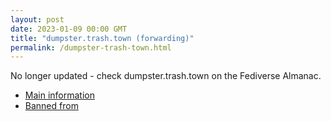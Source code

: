 ```yaml
---
layout: post
date: 2023-01-09 00:00 GMT
title: "dumpster.trash.town (forwarding)"
permalink: /dumpster-trash-town.html
---
```


No longer updated - check dumpster.trash.town on the Fediverse Almanac.

* [Main information](https://www.fediversealmanac.com/api/v1/instances/dumpster.trash.town)
* [Banned from](https://www.fediversealmanac.com/api/v1/instances/dumpster.trash.town/banned_from)

